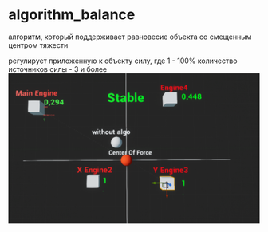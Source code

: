 # algorithm_balance
алгоритм, который поддерживает равновесие объекта со смещенным центром тяжести

регулирует приложенную к объекту силу, где 1 - 100%
количество источников силы - 3 и более
![Image alt](https://github.com/illanshon/algorithm_balance/blob/main/algo.png)